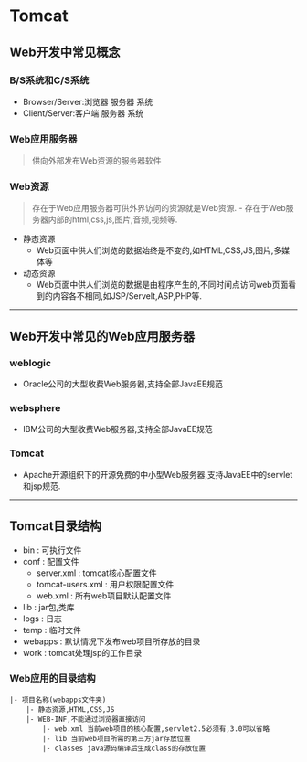 # Tomcat
## Web开发中常见概念
### B/S系统和C/S系统
- Browser/Server:浏览器 服务器 系统
- Client/Server:客户端 服务器 系统
### Web应用服务器
> 供向外部发布Web资源的服务器软件
### Web资源
> 存在于Web应用服务器可供外界访问的资源就是Web资源.
    - 存在于Web服务器内部的html,css,js,图片,音频,视频等.
- 静态资源
    - Web页面中供人们浏览的数据始终是不变的,如HTML,CSS,JS,图片,多媒体等
- 动态资源
    - Web页面中供人们浏览的数据是由程序产生的,不同时间点访问web页面看到的内容各不相同,如JSP/Servelt,ASP,PHP等.
---
## Web开发中常见的Web应用服务器
### weblogic
- Oracle公司的大型收费Web服务器,支持全部JavaEE规范
### websphere
- IBM公司的大型收费Web服务器,支持全部JavaEE规范
### Tomcat
- Apache开源组织下的开源免费的中小型Web服务器,支持JavaEE中的servlet和jsp规范.
---
## Tomcat目录结构
- bin : 可执行文件
- conf : 配置文件
    - server.xml : tomcat核心配置文件
    - tomcat-users.xml : 用户权限配置文件
    - web.xml : 所有web项目默认配置文件
- lib : jar包,类库
- logs : 日志
- temp : 临时文件
- webapps : 默认情况下发布web项目所存放的目录
- work : tomcat处理jsp的工作目录
### Web应用的目录结构
    |- 项目名称(webapps文件夹)
        |- 静态资源,HTML,CSS,JS
        |- WEB-INF,不能通过浏览器直接访问
            |- web.xml 当前web项目的核心配置,servlet2.5必须有,3.0可以省略
            |- lib 当前web项目所需的第三方jar存放位置
            |- classes java源码编译后生成class的存放位置